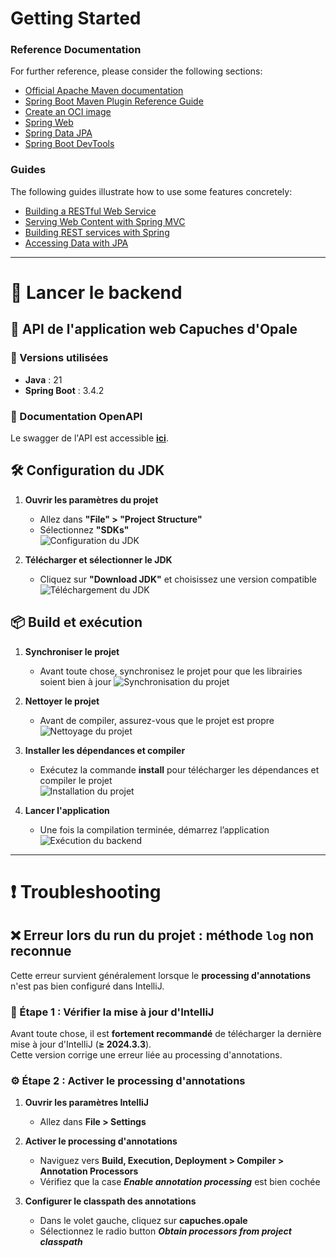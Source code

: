 # Getting Started

### Reference Documentation
For further reference, please consider the following sections:

* [Official Apache Maven documentation](https://maven.apache.org/guides/index.html)
* [Spring Boot Maven Plugin Reference Guide](https://docs.spring.io/spring-boot/3.4.2/maven-plugin)
* [Create an OCI image](https://docs.spring.io/spring-boot/3.4.2/maven-plugin/build-image.html)
* [Spring Web](https://docs.spring.io/spring-boot/3.4.2/reference/web/servlet.html)
* [Spring Data JPA](https://docs.spring.io/spring-boot/3.4.2/reference/data/sql.html#data.sql.jpa-and-spring-data)
* [Spring Boot DevTools](https://docs.spring.io/spring-boot/3.4.2/reference/using/devtools.html)

### Guides
The following guides illustrate how to use some features concretely:

* [Building a RESTful Web Service](https://spring.io/guides/gs/rest-service/)
* [Serving Web Content with Spring MVC](https://spring.io/guides/gs/serving-web-content/)
* [Building REST services with Spring](https://spring.io/guides/tutorials/rest/)
* [Accessing Data with JPA](https://spring.io/guides/gs/accessing-data-jpa/)

---

# 🚀 Lancer le backend

## 🌟 API de l'application web Capuches d'Opale

### 🔧 Versions utilisées
- **Java** : 21
- **Spring Boot** : 3.4.2

### 📖 Documentation OpenAPI

Le swagger de l'API est accessible **[ici](../swagger-capuches-opale.yml)**.

## 🛠️ Configuration du JDK

1. **Ouvrir les paramètres du projet**
    - Allez dans **"File" > "Project Structure"**
    - Sélectionnez **"SDKs"**  
      ![Configuration du JDK](doc/images/setting_project_structure.png)

2. **Télécharger et sélectionner le JDK**
    - Cliquez sur **"Download JDK"** et choisissez une version compatible  
      ![Téléchargement du JDK](doc/images/download_jdk.png)

## 📦 Build et exécution

1. **Synchroniser le projet**
    - Avant toute chose, synchronisez le projet pour que les librairies soient bien à jour
      ![Synchronisation du projet](doc/images/synchronisation_step.png)

2. **Nettoyer le projet**
    - Avant de compiler, assurez-vous que le projet est propre  
      ![Nettoyage du projet](doc/images/clean_step.png)

3. **Installer les dépendances et compiler**
    - Exécutez la commande **install** pour télécharger les dépendances et compiler le projet  
      ![Installation du projet](doc/images/install_step.png)

4. **Lancer l'application**
    - Une fois la compilation terminée, démarrez l’application  
      ![Exécution du backend](doc/images/running_back.png)

---

# ❗ Troubleshooting

## ❌ Erreur lors du run du projet : méthode `log` non reconnue

Cette erreur survient généralement lorsque le **processing d'annotations** n'est pas bien configuré dans IntelliJ.

### 🔄 Étape 1 : Vérifier la mise à jour d'IntelliJ
Avant toute chose, il est **fortement recommandé** de télécharger la dernière mise à jour d'IntelliJ (**≥ 2024.3.3**).  
Cette version corrige une erreur liée au processing d'annotations.

### ⚙️ Étape 2 : Activer le processing d'annotations

1. **Ouvrir les paramètres IntelliJ**
    - Allez dans **File > Settings**

2. **Activer le processing d'annotations**
    - Naviguez vers **Build, Execution, Deployment > Compiler > Annotation Processors**
    - Vérifiez que la case **_Enable annotation processing_** est bien cochée

3. **Configurer le classpath des annotations**
    - Dans le volet gauche, cliquez sur **capuches.opale**
    - Sélectionnez le radio button **_Obtain processors from project classpath_**  
